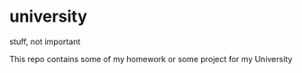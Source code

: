 # university
stuff, not important

This repo contains some of my homework or some project for my University
